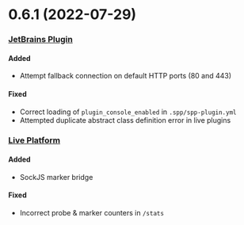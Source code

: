 # 0.6.1 (2022-07-29)

### [JetBrains Plugin](https://github.com/sourceplusplus/interface-jetbrains)

#### Added
- Attempt fallback connection on default HTTP ports (80 and 443)

#### Fixed
- Correct loading of `plugin_console_enabled` in `.spp/spp-plugin.yml`
- Attempted duplicate abstract class definition error in live plugins

### [Live Platform](https://github.com/sourceplusplus/sourceplusplus)

#### Added
- SockJS marker bridge

#### Fixed
- Incorrect probe & marker counters in `/stats`
